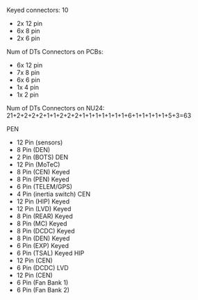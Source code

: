 
Keyed connectors: 10
- 2x 12 pin
- 6x 8 pin
- 2x 6 pin

Num of DTs Connectors on PCBs: 
- 6x 12 pin
- 7x 8 pin
- 6x 6 pin
- 1x 4 pin
- 1x 2 pin

Num of DTs Connectors on NU24: 21+2+2+2+2+1+1+2+2+2+1+1+1+1+1+1+1+6+1+1+1+1+1+5+3=63

PEN
- 12 Pin (sensors)
- 8 Pin (DEN)
- 2 Pin (BOTS)
DEN
- 12 Pin (MoTeC)
- 8 Pin (CEN) Keyed
- 8 Pin (PEN) Keyed
- 6 Pin (TELEM/GPS)
- 4 Pin (inertia switch)
CEN
- 12 Pin (HIP) Keyed
- 12 Pin (LVD) Keyed
- 8 Pin (REAR) Keyed
- 8 Pin (MC) Keyed
- 8 Pin (DCDC) Keyed
- 8 Pin (DEN) Keyed
- 6 Pin (EXP) Keyed
- 6 Pin (TSAL) Keyed
HIP
- 12 Pin (CEN)
- 6 Pin (DCDC)
LVD
- 12 Pin (CEN)
- 6 Pin (Fan Bank 1)
- 6 Pin (Fan Bank 2)